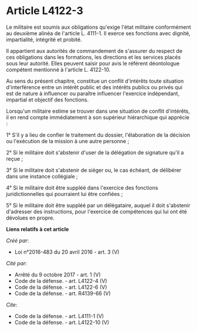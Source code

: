 # Article L4122-3

Le militaire est soumis aux obligations qu'exige l'état militaire conformément au deuxième alinéa de l'article L. 4111-1. Il
exerce ses fonctions avec dignité, impartialité, intégrité et probité. 

Il appartient aux autorités de commandement de s'assurer du respect de ces obligations dans les formations, les directions et
les services placés sous leur autorité. Elles peuvent saisir pour avis le référent déontologue compétent mentionné à
l'article L. 4122-10. 

Au sens du présent chapitre, constitue un conflit d'intérêts toute situation d'interférence entre un intérêt public et des
intérêts publics ou privés qui est de nature à influencer ou paraître influencer l'exercice indépendant, impartial et
objectif des fonctions. 

Lorsqu'un militaire estime se trouver dans une situation de conflit d'intérêts, il en rend compte immédiatement à son
supérieur hiérarchique qui apprécie : 

1° S'il y a lieu de confier le traitement du dossier, l'élaboration de la décision ou l'exécution de la mission à une autre
personne ; 

2° Si le militaire doit s'abstenir d'user de la délégation de signature qu'il a reçue ; 

3° Si le militaire doit s'abstenir de siéger ou, le cas échéant, de délibérer dans une instance collégiale ; 

4° Si le militaire doit être suppléé dans l'exercice des fonctions juridictionnelles qui pourraient lui être confiées ; 

5° Si le militaire doit être suppléé par un délégataire, auquel il doit s'abstenir d'adresser des instructions, pour
l'exercice de compétences qui lui ont été dévolues en propre.

**Liens relatifs à cet article**

_Créé par_:

  - Loi n°2016-483 du 20 avril 2016 - art. 3 (V)

_Cité par_:

  - Arrêté du 9 octobre 2017 - art. 1 (V)
  - Code de la défense. - art. L4122-4 (V)
  - Code de la défense. - art. L4122-6 (V)
  - Code de la défense. - art. R4139-66 (V)

_Cite_:

  - Code de la défense. - art. L4111-1 (V)
  - Code de la défense. - art. L4122-10 (V)
